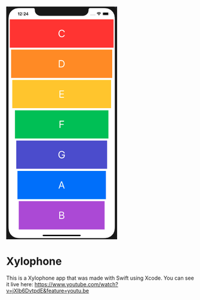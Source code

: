 ![alt text](Documentation/screenApp.png)

# Xylophone

This is a Xylophone app that was made with Swift using Xcode. You can see it live here: https://www.youtube.com/watch?v=jXIb6DvtpdE&feature=youtu.be
